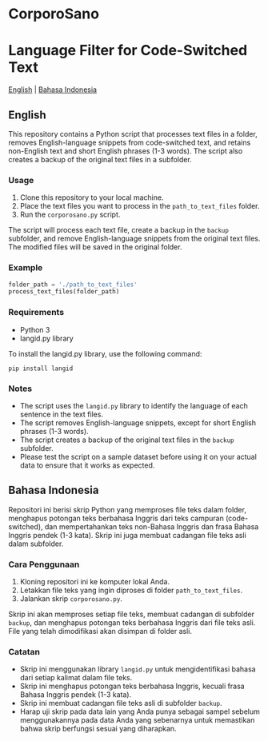 # CorporoSano
# Language Filter for Code-Switched Text
[English](#english) | [Bahasa Indonesia](#bahasa-indonesia)

## English
This repository contains a Python script that processes text files in a folder, removes English-language snippets from code-switched text, and retains non-English text and short English phrases (1-3 words). The script also creates a backup of the original text files in a subfolder.

### Usage
1. Clone this repository to your local machine.
2. Place the text files you want to process in the `path_to_text_files` folder.
3. Run the `corporosano.py` script.

The script will process each text file, create a backup in the `backup` subfolder, and remove English-language snippets from the original text files. The modified files will be saved in the original folder.

### Example
```python
folder_path = './path_to_text_files'
process_text_files(folder_path)
```
### Requirements
- Python 3
- langid.py library

To install the langid.py library, use the following command:
```
pip install langid
```
### Notes
- The script uses the `langid.py` library to identify the language of each sentence in the text files.
- The script removes English-language snippets, except for short English phrases (1-3 words).
- The script creates a backup of the original text files in the `backup` subfolder.
- Please test the script on a sample dataset before using it on your actual data to ensure that it works as expected.


## Bahasa Indonesia
Repositori ini berisi skrip Python yang memproses file teks dalam folder, menghapus potongan teks berbahasa Inggris dari teks campuran (code-switched), dan mempertahankan teks non-Bahasa Inggris dan frasa Bahasa Inggris pendek (1-3 kata). Skrip ini juga membuat cadangan file teks asli dalam subfolder.

### Cara Penggunaan
1. Kloning repositori ini ke komputer lokal Anda.
2. Letakkan file teks yang ingin diproses di folder `path_to_text_files`.
3. Jalankan skrip `corporosano.py`.

Skrip ini akan memproses setiap file teks, membuat cadangan di subfolder `backup`, dan menghapus potongan teks berbahasa Inggris dari file teks asli. File yang telah dimodifikasi akan disimpan di folder asli.

### Catatan
- Skrip ini menggunakan library `langid.py` untuk mengidentifikasi bahasa dari setiap kalimat dalam file teks.
- Skrip ini menghapus potongan teks berbahasa Inggris, kecuali frasa Bahasa Inggris pendek (1-3 kata).
- Skrip ini membuat cadangan file teks asli di subfolder `backup`.
- Harap uji skrip pada data lain yang Anda punya sebagai sampel sebelum menggunakannya pada data Anda yang sebenarnya untuk memastikan bahwa skrip berfungsi sesuai yang diharapkan.

